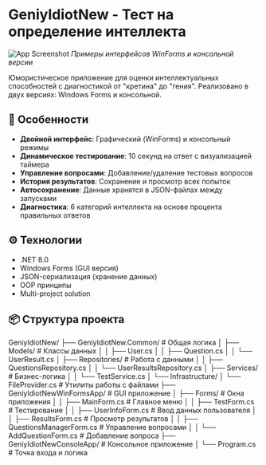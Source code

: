 # GeniyIdiotNew - Тест на определение интеллекта

![App Screenshot](https://via.placeholder.com/800x400?text=Скриншоты+приложения) 
*Примеры интерфейсов WinForms и консольной версии*

Юмористическое приложение для оценки интеллектуальных способностей с диагностикой от "кретина" до "гения". Реализовано в двух версиях: Windows Forms и консольной.

## 🌟 Особенности

- **Двойной интерфейс**: Графический (WinForms) и консольный режимы
- **Динамическое тестирование**: 10 секунд на ответ с визуализацией таймера
- **Управление вопросами**: Добавление/удаление тестовых вопросов
- **История результатов**: Сохранение и просмотр всех попыток
- **Автосохранение**: Данные хранятся в JSON-файлах между запусками
- **Диагностика**: 6 категорий интеллекта на основе процента правильных ответов

## ⚙️ Технологии

- .NET 8.0
- Windows Forms (GUI версия)
- JSON-сериализация (хранение данных)
- OOP принципы
- Multi-project solution

## 📦 Структура проекта

GeniyIdiotNew/
├── GeniyIdiotNew.Common/ # Общая логика
│ ├── Models/ # Классы данных
│ │ ├── User.cs
│ │ ├── Question.cs
│ │ └── UserResult.cs
│ ├── Repositories/ # Работа с данными
│ │ ├── QuestionsRepository.cs
│ │ └── UserResultsRepository.cs
│ ├── Services/ # Бизнес-логика
│ │ └── TestService.cs
│ └── Infrastructure/
│ └── FileProvider.cs # Утилиты работы с файлами
├── GeniyIdiotNewWinFormsApp/ # GUI приложение
│ ├── Forms/ # Окна приложения
│ │ ├── MainForm.cs # Главное меню
│ │ ├── TestForm.cs # Тестирование
│ │ ├── UserInfoForm.cs # Ввод данных пользователя
│ │ ├── ResultsForm.cs # Просмотр результатов
│ │ ├── QuestionsManagerForm.cs # Управление вопросами
│ │ └── AddQuestionForm.cs # Добавление вопроса
├── GeniyIdiotNewConsoleApp/ # Консольное приложение
│ └── Program.cs # Точка входа и логика
